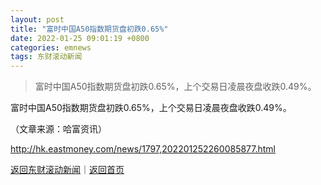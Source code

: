 ```yaml
---
layout: post
title: "富时中国A50指数期货盘初跌0.65%"
date: 2022-01-25 09:01:19 +0800
categories: emnews
tags: 东财滚动新闻
---
```

> 富时中国A50指数期货盘初跌0.65%，上个交易日凌晨夜盘收跌0.49%。

<p>富时中国A50指数期货盘初跌0.65%，上个交易日凌晨夜盘收跌0.49%。</p><p class="em_media">（文章来源：哈富资讯）</p>

<http://hk.eastmoney.com/news/1797,202201252260085877.html>

[返回东财滚动新闻](//finews.withounder.com/emnews/)｜[返回首页](//finews.withounder.com/)